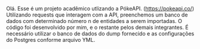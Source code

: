 Olá. Esse é um projeto acadêmico utlizando a PókeAPI. (https://pokeapi.co/)
Utilizando requests que interagem com a API, preenchemos um banco de dados com determinado número n de entidades a serem importadas.
O código foi desenvolvido por mim, e o restante pelos demais integrantes.
É necessário utilizar o banco de dados do dump fornecido e as configurações do Postgres conforme arquivo YML.
